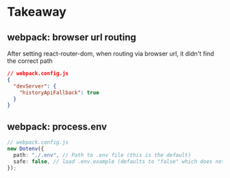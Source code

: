 # Takeaway

## webpack: browser url routing

After setting react-router-dom, when routing via browser url, it didn't find the correct path

```json
// webpack.config.js
{
  "devServer": {
    "historyApiFallback": true
  }
}
```

## webpack: process.env

```ts
// webpack.config.js
new Dotenv({
  path: "./.env", // Path to .env file (this is the default)
  safe: false, // load .env.example (defaults to "false" which does not use dotenv-safe)
});
```
